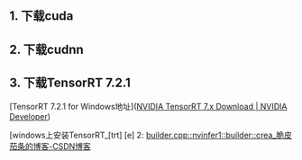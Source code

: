 ## 1. 下载cuda





## 2. 下载cudnn



## 3. 下载TensorRT 7.2.1

[TensorRT 7.2.1 for Windows地址]([NVIDIA TensorRT 7.x Download | NVIDIA Developer](https://developer.nvidia.com/nvidia-tensorrt-7x-download?form=submitted))

[windows上安装TensorRT_[trt\] [e] 2: [builder.cpp::nvinfer1::builder::crea_脆皮茄条的博客-CSDN博客](https://blog.csdn.net/weixin_43917589/article/details/122578198)